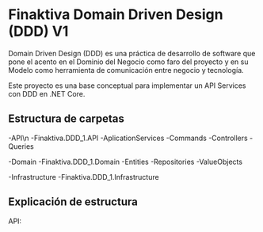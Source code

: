 # Finaktiva Domain Driven Design (DDD) V1

Domain Driven Design (DDD) es una práctica de desarrollo de software que pone el acento en el Dominio del Negocio como faro del proyecto 
y en su Modelo como herramienta de comunicación entre negocio y tecnología.

Este proyecto es una base conceptual para implementar un API Services con DDD en .NET Core.


## Estructura de carpetas

-API\n
	-Finaktiva.DDD_1.API
		-AplicationServices
		-Commands
		-Controllers
		-Queries

-Domain
	-Finaktiva.DDD_1.Domain
		-Entities
		-Repositories
		-ValueObjects
	
-Infrastructure
	-Finaktiva.DDD_1.Infrastructure
	
	
## Explicación de estructura


API: 